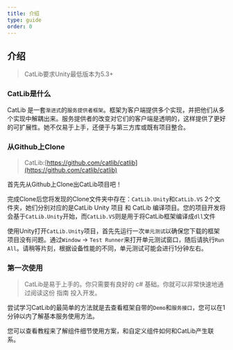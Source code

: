 ```yaml
---
title: 介绍
type: guide
order: 0
---
```


## 介绍

> CatLib要求Unity最低版本为5.3+

### CatLib是什么

CatLib 是一套`渐进式`的`服务提供者框架`。框架为客户端提供多个实现，并把他们从多个实现中解耦出来。服务提供者的改变对它们的客户端是透明的，这样提供了更好的可扩展性。她不仅易于上手，还便于与第三方库或既有项目整合。

### 从Github上Clone

> CatLib:[https://github.com/catlib/catlib](https://github.com/catlib/catlib)

首先先从Github上Clone出CatLib项目吧！

完成Clone后您将发现的Clone文件夹中存在：`CatLib.Unity`和`CatLib.VS` 2个文件夹，她们分别对应的是CatLib Unity 项目 和 CatLib 编译项目。您的项目开发将会基于`CatLib.Unity`开始，而`CatLib.VS`则是用于将CatLib框架编译成`dll`文件

使用Unity打开`CatLib.Unity`项目，首先先运行一次`单元测试`以确保您下载的框架项目没有问题。通过`Window` -> `Test Runner`来打开单元测试窗口，随后请执行`Run All`。请稍等片刻，根据设备性能的不同，单元测试可能会进行1分钟左右。

### 第一次使用

> CatLib是易于上手的。你只需要有良好的 c# 基础。你就可以非常快速地通过阅读这份 指南 投入开发。

尝试学习CatLib的最简单的方法就是去查看框架自带的`Demo`和`服务接口`，您可以在1分钟以内了解基本服务使用方法。

您可以查看教程来了解组件细节使用方案，和自定义组件如何和CatLib产生联系。